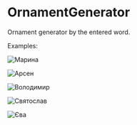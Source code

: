 # OrnamentGenerator

Ornament generator by the entered word.

Examples:

![Марина](https://goo.gl/A3p6AH)

![Арсен](https://goo.gl/UjEKzo)

![Володимир](https://goo.gl/X42OG8)

![Святослав](https://goo.gl/1UMUyE)

![Єва](https://goo.gl/lBgACG)
